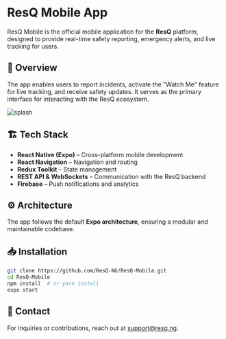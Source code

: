 # ResQ Mobile App

ResQ Mobile is the official mobile application for the **ResQ** platform, designed to provide real-time safety reporting, emergency alerts, and live tracking for users.


## 🚀 Overview
The app enables users to report incidents, activate the "Watch Me" feature for live tracking, and receive safety updates. It serves as the primary interface for interacting with the ResQ ecosystem.

![splash](https://github.com/user-attachments/assets/0fae3187-09fc-4c57-a839-94fd50624573)

## 🏗 Tech Stack
- **React Native (Expo)** – Cross-platform mobile development
- **React Navigation** – Navigation and routing
- **Redux Toolkit** – State management
- **REST API & WebSockets** – Communication with the ResQ backend
- **Firebase** – Push notifications and analytics


## ⚙️ Architecture
The app follows the default **Expo architecture**, ensuring a modular and maintainable codebase.

## 📥 Installation
```sh
git clone https://github.com/ResQ-NG/ResQ-Mobile.git
cd ResQ-Mobile
npm install  # or yarn install
expo start
```

## 📧 Contact
For inquiries or contributions, reach out at [support@resq.ng](mailto:support@resq.ng).
